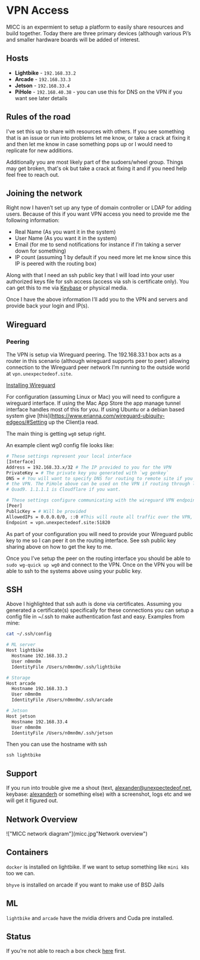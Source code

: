# VPN Access

MICC is an expermient to setup a platform to easily share resources and
build together. Today there are three primary devices (although various 
Pi’s and smaller hardware boards will be added  of interest.

## Hosts
- **Lightbike** - `192.168.33.2`
- **Arcade** - `192.168.33.3`
- **Jetson** - `192.168.33.4`
- **PiHole** - `192.168.40.38` - you can use this for DNS on the VPN if you want 
see later details

## Rules of the road

I've set this up to share with resources with others. If you see something
that is an issue or run into problems let me know, or take a crack at fixing it
and then let me know in case something pops up or I would need to replicate for
new additions.

Additionally you are most likely part of the sudoers/wheel group. Things may get
broken, that's ok but take a crack at fixing it and if you need help feel free to
reach out.

## Joining the network

Right now I haven’t set up any type of domain controller or LDAP for adding
users. Because of this if you want VPN access you need to provide me the
following information:

- Real Name (As you want it in the system)
- User Name (As you want it in the system)
- Email (for me to send notifications for instance if I’m taking a server down
for something)
- IP count (assuming 1 by default if you need more let me know since this 
IP is peered with the routing box)

Along with that I need an ssh public key that I will load into your user 
authorized keys file for ssh access (access via ssh is certificate only). 
You can get this to me via [Keybase](https://keybase.io/alexanderh) or
physical media.

Once I have the above information I’ll add you to the VPN and servers and 
provide back your login and IP(s).

## Wireguard

### Peering

The VPN is setup via Wireguard peering. The 192.168.33.1 box acts as a
router in this scenario (although wireguard supports peer to peer) allowing
connection to the Wireguard peer network I’m running to the outside world at
`vpn.unexpectedeof.site`.

[Installing Wireguard](https://www.wireguard.com/install/)

For configuration (assuming Linux or Mac) you will need to configure a
wireguard interface. If using the Mac App Store the app manage tunnel
interface handles most of this for you. If using Ubuntu or a debian based
system give [this](https://www.erianna.com/wireguard-ubiquity-edgeos/#Setting up the Client)a read. 

The main thing is getting `wg0` setup right. 

An example client wg0 config file looks like:

```bash
# These settings represent your local interface
[Interface]
Address = 192.168.33.x/32 # The IP provided to you for the VPN
PrivateKey = # The private key you generated with `wg genkey`
DNS = # You will want to specify DNS for routing to remote site if you route all your traffic through
# the VPN. The PiHole above can be used on the VPN if routing through local, it uses DNS.WATCH and
# Quad9. 1.1.1.1 is Cloudflare if you want.

# These settings configure communicating with the wireguard VPN endpoint
[Peer] 
PublicKey = # Will be provided
AllowedIPs = 0.0.0.0/0, ::0 #This will route all traffic over the VPN, scope as you want
Endpoint = vpn.unexpectedeof.site:51820
```

As part of your configuration you will need to provide your Wireguard public
key to me so I can peer it on the routing interface. See ssh public key 
sharing above on how to get the key to me.

Once you I’ve setup the peer on the routing interface you should be able 
to `sudo wg-quick up wg0` and connect to the VPN. Once on the VPN you will
be able to ssh to the systems above using your public key.

## SSH

Above I highlighted that ssh auth is done via certificates. Assuming you 
generated a certificate(s) specifically for these connections you can setup
a config file in ~/.ssh to make authentication fast and easy. Examples from
mine:

```sh
cat ~/.ssh/config

# ML server
Host lightbike
  Hostname 192.168.33.2
  User n0mn0m
  IdentityFile /Users/n0mn0m/.ssh/lightbike

# Storage
Host arcade
  Hostname 192.168.33.3
  User n0mn0m
  IdentityFile /Users/n0mn0m/.ssh/arcade

# Jetson
Host jetson
  Hostname 192.168.33.4
  User n0mn0m
  IdentityFile /Users/n0mn0m/.ssh/jetson
```

Then you can use the hostname with ssh

`ssh lightbike`

## Support

If you run into trouble give me a shout (text, alexander@unexpectedeof.net,
keybase: [alexanderh](https://keybase.io/alexanderh) or something else) with a screenshot, logs etc and we
will get it figured out.

## Network Overview
!["MICC network diagram"](micc.jpg"Network overview")

## Containers

`docker` is installed on lightbike. If we want to setup something like `mini k8s`
too we can.

`bhyve` is installed on arcade if you want to make use of BSD Jails

## ML

`lightbike` and `arcade` have the nvidia drivers and Cuda pre installed.


## Status

If you're not able to reach a box check [here](https://status.unexpectedeof.casa/) first.